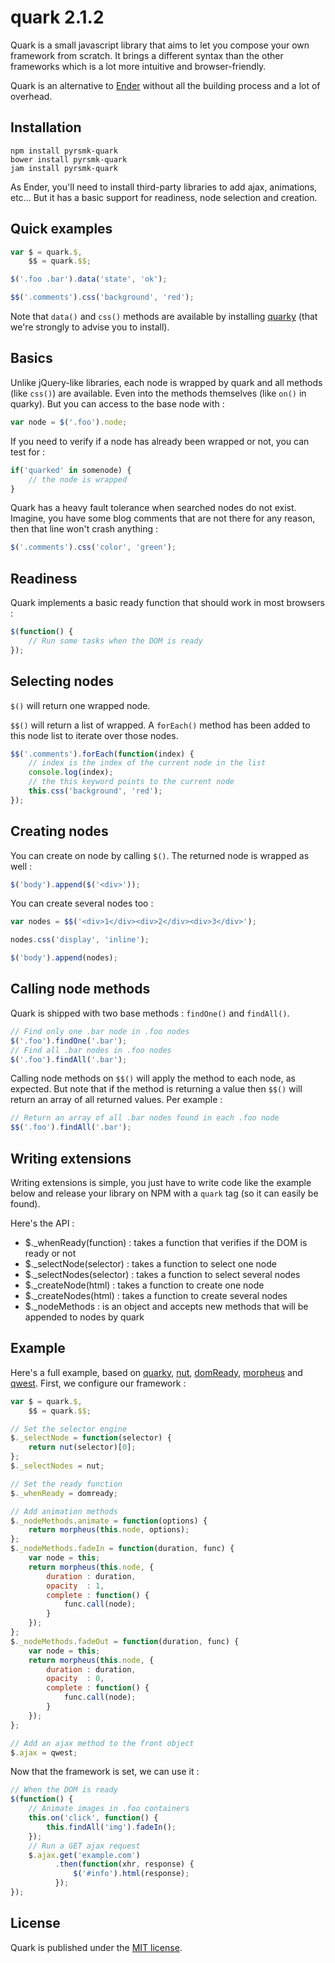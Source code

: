 quark 2.1.2
===========

Quark is a small javascript library that aims to let you compose your own framework from scratch. It brings a different syntax than the other frameworks which is a lot more intuitive and browser-friendly.

Quark is an alternative to [Ender](http://enderjs.com) without all the building process and a lot of overhead.

Installation
------------

```
npm install pyrsmk-quark
bower install pyrsmk-quark
jam install pyrsmk-quark
```

As Ender, you'll need to install third-party libraries to add ajax, animations, etc... But it has a basic support for readiness, node selection and creation.

Quick examples
--------------

```js
var $ = quark.$,
	$$ = quark.$$;
```

```js
$('.foo .bar').data('state', 'ok');
```

```js
$$('.comments').css('background', 'red');
```

Note that `data()` and `css()` methods are available by installing [quarky](https://github.com/pyrsmk/quarky) (that we're strongly to advise you to install).

Basics
------

Unlike jQuery-like libraries, each node is wrapped by quark and all methods (like `css()`) are available. Even into the methods themselves (like `on()` in quarky). But you can access to the base node with :

```js
var node = $('.foo').node;
```

If you need to verify if a node has already been wrapped or not, you can test for :

```js
if('quarked' in somenode) {
	// the node is wrapped
}
```

Quark has a heavy fault tolerance when searched nodes do not exist. Imagine, you have some blog comments that are not there for any reason, then that line won't crash anything :

```js
$('.comments').css('color', 'green');
```

Readiness
---------

Quark implements a basic ready function that should work in most browsers :

```js
$(function() {
	// Run some tasks when the DOM is ready
});
```

Selecting nodes
---------------

`$()` will return one wrapped node.

`$$()` will return a list of wrapped. A `forEach()` method has been added to this node list to iterate over those nodes.

```js
$$('.comments').forEach(function(index) {
	// index is the index of the current node in the list
	console.log(index);
	// the this keyword points to the current node
	this.css('background', 'red');
});
```

Creating nodes
--------------

You can create on node by calling `$()`. The returned node is wrapped as well :

```js
$('body').append($('<div>'));
```

You can create several nodes too :

```js
var nodes = $$('<div>1</div><div>2</div><div>3</div>');

nodes.css('display', 'inline');

$('body').append(nodes);
```

Calling node methods
--------------------

Quark is shipped with two base methods : `findOne()` and `findAll()`.

```js
// Find only one .bar node in .foo nodes
$('.foo').findOne('.bar');
// Find all .bar nodes in .foo nodes
$('.foo').findAll('.bar');
```

Calling node methods on `$$()` will apply the method to each node, as expected. But note that if the method is returning a value then `$$()` will return an array of all returned values. Per example :

```js
// Return an array of all .bar nodes found in each .foo node
$$('.foo').findAll('.bar');
```

Writing extensions
------------------

Writing extensions is simple, you just have to write code like the example below and release your library on NPM with a `quark` tag (so it can easily be found).

Here's the API :

- $._whenReady(function) : takes a function that verifies if the DOM is ready or not
- $._selectNode(selector) : takes a function to select one node
- $._selectNodes(selector) : takes a function to select several nodes
- $._createNode(html) : takes a function to create one node
- $._createNodes(html) : takes a function to create several nodes
- $._nodeMethods : is an object and accepts new methods that will be appended to nodes by quark

Example
-------

Here's a full example, based on [quarky](https://github.com/pyrsmk/quarky), [nut](https://github.com/pyrsmk/nut), [domReady](https://github.com/ded/domready), [morpheus](https://github.com/ded/morpheus) and [qwest](https://github.com/pyrsmk/qwest). First, we configure our framework :

```javascript
var $ = quark.$,
	$$ = quark.$$;

// Set the selector engine
$._selectNode = function(selector) {
	return nut(selector)[0];
};
$._selectNodes = nut;

// Set the ready function
$._whenReady = domready;

// Add animation methods
$._nodeMethods.animate = function(options) {
    return morpheus(this.node, options);
};
$._nodeMethods.fadeIn = function(duration, func) {
	var node = this;
    return morpheus(this.node, {
        duration : duration,
        opacity  : 1,
        complete : function() {
			func.call(node);
		}
    });
};
$._nodeMethods.fadeOut = function(duration, func) {
	var node = this;
    return morpheus(this.node, {
        duration : duration,
        opacity  : 0,
        complete : function() {
			func.call(node);
		}
    });
};

// Add an ajax method to the front object
$.ajax = qwest;
```

Now that the framework is set, we can use it :

```javascript
// When the DOM is ready
$(function() {
    // Animate images in .foo containers
	this.on('click', function() {
		this.findAll('img').fadeIn();
	});
    // Run a GET ajax request
    $.ajax.get('example.com')
          .then(function(xhr, response) {
              $('#info').html(response);
          });
});
```

License
-------

Quark is published under the [MIT license](http://dreamysource.mit-license.org).
